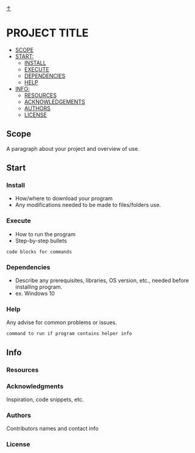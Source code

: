 <link href="style. css" rel="md_style"></link>
<a class="top-link hide" href="#top">↑</a>
<a name="top"></a>

# PROJECT TITLE

- [SCOPE](#scope)
- [START:](#getting-started)
	* [INSTALL](#install)
	* [EXECUTE](#execute)
	* [DEPENDENCIES](#dependencies)
	* [HELP](#help)
- [INFO:](#info)
	* [RESOURCES](#resources)
	* [ACKNOWLEDGEMENTS](#acknowledgments)
	* [AUTHORS](#authors)
	* [LICENSE](#license)


## Scope

A paragraph about your project and overview of use.

## Start

### Install

* How/where to download your program
* Any modifications needed to be made to files/folders use.

### Execute

* How to run the program
* Step-by-step bullets
```
code blocks for commands
```

### Dependencies

* Describe any prerequisites, libraries, OS version, etc., needed before installing program.
* ex. Windows 10

### Help

Any advise for common problems or issues.
```
command to run if program contains helper info
```

## Info

### Resources

### Acknowledgments

Inspiration, code snippets, etc.

### Authors

Contributors names and contact info

### License